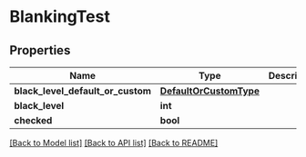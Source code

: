 # BlankingTest

## Properties
Name | Type | Description | Notes
------------ | ------------- | ------------- | -------------
**black_level_default_or_custom** | [**DefaultOrCustomType**](DefaultOrCustomType.md) |  | [optional] 
**black_level** | **int** |  | [optional] 
**checked** | **bool** |  | [optional] 

[[Back to Model list]](../README.md#documentation-for-models) [[Back to API list]](../README.md#documentation-for-api-endpoints) [[Back to README]](../README.md)


